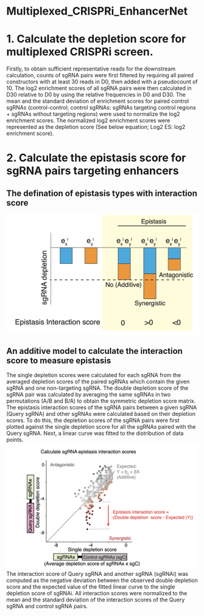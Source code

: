 # Multiplexed_CRISPRi_EnhancerNet
# 1. Calculate the depletion score for multiplexed CRISPRi screen.
Firstly, to obtain sufficient representative reads for the downstream calculation, counts of sgRNA pairs were first filtered by requiring all paired constructors with at least 30 reads in D0, then added with a pseudocount of 10. The log2 enrichment scores of all sgRNA pairs were then calculated in D30 relative to D0 by using the relative frequencies in D0 and D30. The mean and the standard deviation of enrichment scores for paired control sgRNAs (control-control; control sgRNAs: sgRNAs targeting control regions + sgRNAs without targeting regions) were used to normalize the log2 enrichment scores. The normalized log2 enrichment scores were represented as the depletion score (See below equation; Log2 ES: log2 enrichment score).
# 2. Calculate the epistasis score for sgRNA pairs targeting enhancers
## The defination of epistasis types with interaction score
![This is an image](Data/Epistasis_Types.png)
## An additive model to calculate the interaction score to measure epistasis 
The single depletion scores were calculated for each sgRNA from the averaged depletion scores of the paired sgRNAs which contain the given sgRNA and one non-targeting sgRNA. The double depletion score of the sgRNA pair was calculated by averaging the same sgRNAs in two permutations (A/B and B/A) to obtain the symmetric depletion score matrix. The epistasis interaction scores of the sgRNA pairs between a given sgRNA (Query sgRNA) and other sgRNAs were calculated based on their depletion scores. To do this, the depletion scores of the sgRNA pairs were first plotted against the single depletion score for all the sgRNAs paired with the Query sgRNA. Next, a linear curve was fitted to the distribution of data points.
![This is an image](Data/Additive_linear_model.png)
The interaction score of Query sgRNA and another sgRNA (sgRNAi) was computed as the negative deviation between the observed double depletion score and the expected value of the fitted linear curve to the single depletion score of sgRNAi. All interaction scores were normalized to the mean and the standard deviation of the interaction scores of the Query sgRNA and control sgRNA pairs.
